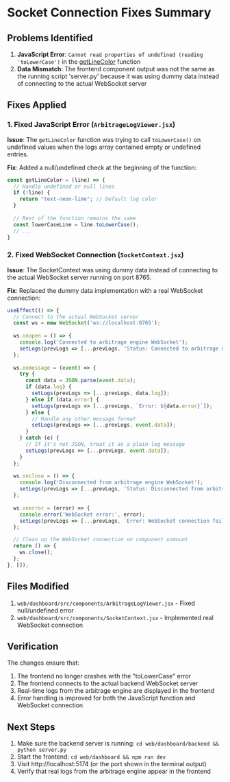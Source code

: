 # Socket Connection Fixes Summary

## Problems Identified
1. **JavaScript Error**: `Cannot read properties of undefined (reading 'toLowerCase')` in the [getLineColor](file:///c:/Users/user/Hackathon/Arbitrage/web/dashboard/src/components/ArbitrageLogViewer.jsx#L15-L26) function
2. **Data Mismatch**: The frontend component output was not the same as the running script 'server.py' because it was using dummy data instead of connecting to the actual WebSocket server

## Fixes Applied

### 1. Fixed JavaScript Error (`ArbitrageLogViewer.jsx`)
**Issue**: The `getLineColor` function was trying to call `toLowerCase()` on undefined values when the logs array contained empty or undefined entries.

**Fix**: Added a null/undefined check at the beginning of the function:
```javascript
const getLineColor = (line) => {
  // Handle undefined or null lines
  if (!line) {
    return "text-neon-lime"; // Default log color
  }
  
  // Rest of the function remains the same
  const lowerCaseLine = line.toLowerCase();
  // ...
}
```

### 2. Fixed WebSocket Connection (`SocketContext.jsx`)
**Issue**: The SocketContext was using dummy data instead of connecting to the actual WebSocket server running on port 8765.

**Fix**: Replaced the dummy data implementation with a real WebSocket connection:

```javascript
useEffect(() => {
  // Connect to the actual WebSocket server
  const ws = new WebSocket('ws://localhost:8765');
  
  ws.onopen = () => {
    console.log('Connected to arbitrage engine WebSocket');
    setLogs(prevLogs => [...prevLogs, 'Status: Connected to arbitrage engine']);
  };
  
  ws.onmessage = (event) => {
    try {
      const data = JSON.parse(event.data);
      if (data.log) {
        setLogs(prevLogs => [...prevLogs, data.log]);
      } else if (data.error) {
        setLogs(prevLogs => [...prevLogs, `Error: ${data.error}`]);
      } else {
        // Handle any other message format
        setLogs(prevLogs => [...prevLogs, event.data]);
      }
    } catch (e) {
      // If it's not JSON, treat it as a plain log message
      setLogs(prevLogs => [...prevLogs, event.data]);
    }
  };
  
  ws.onclose = () => {
    console.log('Disconnected from arbitrage engine WebSocket');
    setLogs(prevLogs => [...prevLogs, 'Status: Disconnected from arbitrage engine']);
  };
  
  ws.onerror = (error) => {
    console.error('WebSocket error:', error);
    setLogs(prevLogs => [...prevLogs, `Error: WebSocket connection failed`]);
  };

  // Clean up the WebSocket connection on component unmount
  return () => {
    ws.close();
  };
}, []);
```

## Files Modified
1. `web/dashboard/src/components/ArbitrageLogViewer.jsx` - Fixed null/undefined error
2. `web/dashboard/src/components/SocketContext.jsx` - Implemented real WebSocket connection

## Verification
The changes ensure that:
1. The frontend no longer crashes with the "toLowerCase" error
2. The frontend connects to the actual backend WebSocket server
3. Real-time logs from the arbitrage engine are displayed in the frontend
4. Error handling is improved for both the JavaScript function and WebSocket connection

## Next Steps
1. Make sure the backend server is running: `cd web/dashboard/backend && python server.py`
2. Start the frontend: `cd web/dashboard && npm run dev`
3. Visit http://localhost:5174 (or the port shown in the terminal output)
4. Verify that real logs from the arbitrage engine appear in the frontend